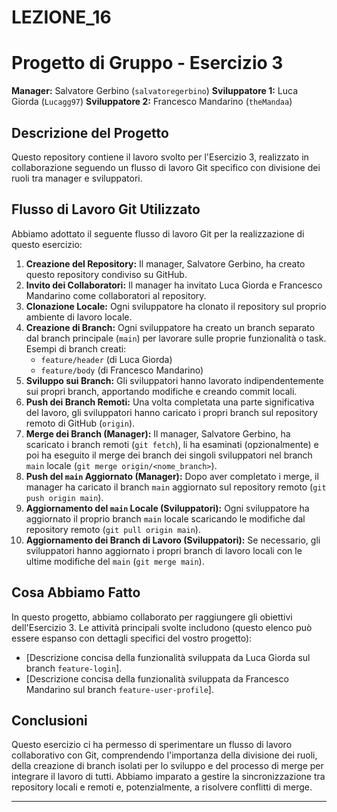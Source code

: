 # LEZIONE_16

# Progetto di Gruppo - Esercizio 3

**Manager:** Salvatore Gerbino (`salvatoregerbino`)
**Sviluppatore 1:** Luca Giorda (`Lucagg97`)
**Sviluppatore 2:** Francesco Mandarino (`theMandaa`)

## Descrizione del Progetto

Questo repository contiene il lavoro svolto per l'Esercizio 3, realizzato in collaborazione seguendo un flusso di lavoro Git specifico con divisione dei ruoli tra manager e sviluppatori.

## Flusso di Lavoro Git Utilizzato

Abbiamo adottato il seguente flusso di lavoro Git per la realizzazione di questo esercizio:

1.  **Creazione del Repository:** Il manager, Salvatore Gerbino, ha creato questo repository condiviso su GitHub.
2.  **Invito dei Collaboratori:** Il manager ha invitato Luca Giorda e Francesco Mandarino come collaboratori al repository.
3.  **Clonazione Locale:** Ogni sviluppatore ha clonato il repository sul proprio ambiente di lavoro locale.
4.  **Creazione di Branch:** Ogni sviluppatore ha creato un branch separato dal branch principale (`main`) per lavorare sulle proprie funzionalità o task. Esempi di branch creati:
    * `feature/header` (di Luca Giorda)
    * `feature/body` (di Francesco Mandarino)
5.  **Sviluppo sui Branch:** Gli sviluppatori hanno lavorato indipendentemente sui propri branch, apportando modifiche e creando commit locali.
6.  **Push dei Branch Remoti:** Una volta completata una parte significativa del lavoro, gli sviluppatori hanno caricato i propri branch sul repository remoto di GitHub (`origin`).
7.  **Merge dei Branch (Manager):** Il manager, Salvatore Gerbino, ha scaricato i branch remoti (`git fetch`), li ha esaminati (opzionalmente) e poi ha eseguito il merge dei branch dei singoli sviluppatori nel branch `main` locale (`git merge origin/<nome_branch>`).
9.  **Push del `main` Aggiornato (Manager):** Dopo aver completato i merge, il manager ha caricato il branch `main` aggiornato sul repository remoto (`git push origin main`).
10. **Aggiornamento del `main` Locale (Sviluppatori):** Ogni sviluppatore ha aggiornato il proprio branch `main` locale scaricando le modifiche dal repository remoto (`git pull origin main`).
11. **Aggiornamento dei Branch di Lavoro (Sviluppatori):** Se necessario, gli sviluppatori hanno aggiornato i propri branch di lavoro locali con le ultime modifiche del `main` (`git merge main`).

## Cosa Abbiamo Fatto

In questo progetto, abbiamo collaborato per raggiungere gli obiettivi dell'Esercizio 3. Le attività principali svolte includono (questo elenco può essere espanso con dettagli specifici del vostro progetto):

* [Descrizione concisa della funzionalità sviluppata da Luca Giorda sul branch `feature-login`].
* [Descrizione concisa della funzionalità sviluppata da Francesco Mandarino sul branch `feature-user-profile`].

## Conclusioni

Questo esercizio ci ha permesso di sperimentare un flusso di lavoro collaborativo con Git, comprendendo l'importanza della divisione dei ruoli, della creazione di branch isolati per lo sviluppo e del processo di merge per integrare il lavoro di tutti. Abbiamo imparato a gestire la sincronizzazione tra repository locali e remoti e, potenzialmente, a risolvere conflitti di merge.

---
